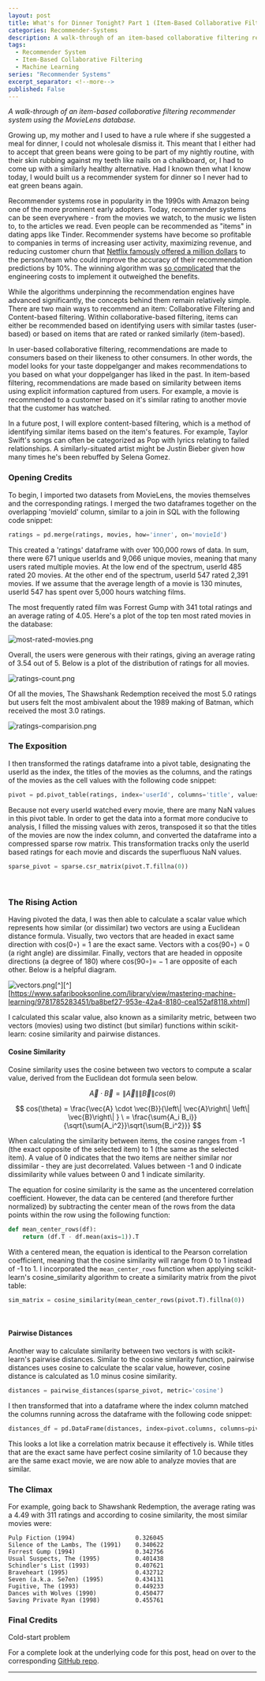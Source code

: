 ```yaml
---
layout: post
title: What's for Dinner Tonight? Part 1 (Item-Based Collaborative Filtering Recommender System)
categories: Recommender-Systems
description: A walk-through of an item-based collaborative filtering recommender system using the MovieLens database
tags:
  - Recommender System
  - Item-Based Collaborative Filtering
  - Machine Learning
series: "Recommender Systems"
excerpt_separator: <!--more-->
published: False
---
```

*A walk-through of an item-based collaborative filtering recommender system using the MovieLens database.*

<!--more-->

Growing up, my mother and I used to have a rule where if she suggested a meal for dinner, I could not wholesale dismiss it.  This meant that I either had to accept that green beans were going to be part of my nightly routine, with their skin rubbing against my teeth like nails on a chalkboard, or, I had to come up with a similarly healthy alternative.  Had I known then what I know today, I would built us a recommender system for dinner so I never had to eat green beans again.

Recommender systems rose in popularity in the 1990s with Amazon being one of the more prominent early adopters.  Today, recommender systems can be seen everywhere - from the movies we watch, to the music we listen to, to the articles we read.  Even people can be recommended as "items" in dating apps like Tinder.  Recommender systems have become so profitable to companies in terms of increasing user activity, maximizing revenue, and reducing customer churn that [Netflix famously offered a million dollars](https://www.netflixprize.com/) to the person/team who could improve the accuracy of their recommendation predictions by 10%.  The winning algorithm was [so complicated](https://www.wired.com/2012/04/netflix-prize-costs/) that the engineering costs to implement it outweighed the benefits.

While the algorithms underpinning the recommendation engines have advanced significantly, the concepts behind them remain relatively simple.  There are two main ways to recommend an item: Collaborative Filtering and Content-based filtering.  Within collaborative-based filtering, items can either be recommended based on identifying users with similar tastes (user-based) or based on items that are rated or ranked similarly (item-based).

In user-based collaborative filtering, recommendations are made to consumers based on their likeness to other consumers.  In other words, the model looks for your taste doppelganger and makes recommendations to you based on what your doppelganger has liked in the past.  In item-based filtering, recommendations are made based on similarity between items using explicit information captured from users.  For example, a movie is recommended to a customer based on it's similar rating to another movie that the customer has watched.

In a future post, I will explore content-based filtering, which is a method of identifying similar items based on the item's features.  For example, Taylor Swift's songs can often be categorized as Pop with lyrics relating to failed relationships.  A similarly-situated artist might be Justin Bieber given how many times he's been rebuffed by Selena Gomez.

### Opening Credits

To begin, I imported two datasets from MovieLens, the movies themselves and the corresponding ratings.  I merged the two dataframes together on the overlapping 'movieId' column, similar to a join in SQL with the following code snippet:

```python
ratings = pd.merge(ratings, movies, how='inner', on='movieId')
```

This created a 'ratings' dataframe with over 100,000 rows of data.  In sum, there were 671 unique userIds and 9,066 unique movies, meaning that many users rated multiple movies.  At the low end of the spectrum, userId 485 rated 20 movies.  At the other end of the spectrum, userId 547 rated 2,391 movies.  If we assume that the average length of a movie is 130 minutes, userId 547 has spent over 5,000 hours watching films.

The most frequently rated film was Forrest Gump with 341 total ratings and an average rating of 4.05.  Here's a plot of the top ten most rated movies in the database:

![most-rated-movies.png](/static/img/most-rated-movies.png)

Overall, the users were generous with their ratings, giving an average rating of 3.54 out of 5.  Below is a plot of the distribution of ratings for all movies.  

![ratings-count.png](/static/img/ratings-count.png)

Of all the movies, The Shawshank Redemption received the most 5.0 ratings but users felt the most ambivalent about the 1989 making of Batman, which received the most 3.0 ratings.

![ratings-comparision.png](/static/img/ratings-comparision.png)

### The Exposition

I then transformed the ratings dataframe into a pivot table, designating the userId as the index, the titles of the movies as the columns, and the ratings of the movies as the cell values with the following code snippet:

```python
pivot = pd.pivot_table(ratings, index='userId', columns='title', values='rating')
```

Because not every userId watched every movie, there are many NaN values in this pivot table.  In order to get the data into a format more conducive to analysis, I filled the missing values with zeros, transposed it so that the titles of the movies are now the index column, and converted the dataframe into a compressed sparse row matrix.  This transformation tracks only the userId based ratings for each movie and discards the superfluous NaN values.

```python
sparse_pivot = sparse.csr_matrix(pivot.T.fillna(0))
```

<br>

### The Rising Action

Having pivoted the data, I was then able to calculate a scalar value which represents how similar (or dissimilar) two vectors are using a Euclidean distance formula.  Visually, two vectors that are headed in exact same direction with cos(0∘) = 1 are the exact same.  Vectors with a cos(90∘) = 0 (a right angle) are dissimilar.  Finally, vectors that are headed in opposite directions (a degree of 180) where cos(90∘)= − 1 are opposite of each other.  Below is a helpful diagram.

![vectors.png](/static/img/vectors.png)[^][^][https://www.safaribooksonline.com/library/view/mastering-machine-learning/9781785283451/ba8bef27-953e-42a4-8180-cea152af8118.xhtml]

I calculated this scalar value, also known as a similarity metric, between two vectors (movies) using two distinct (but similar) functions within scikit-learn: cosine similarity and pairwise distances.

#### Cosine Similarity

Cosine similarity uses the cosine between two vectors to compute a scalar value, derived from the Euclidean dot formula seen below.

$$\vec{A} \cdot \vec{B} = \left\| \vec{A}\right\| \left\| \vec{B}\right\|cos(\theta)$$

$$
cos(\theta) = \frac{\vec{A} \cdot \vec{B}}{\left\| \vec{A}\right\| \left\| \vec{B}\right\| } \
= \frac{\sum{A_i B_i}}{\sqrt{\sum{A_i^2}}\sqrt{\sum{B_i^2}}}
$$

When calculating the similarity between items, the cosine ranges from -1 (the exact opposite of the selected item) to 1 (the same as the selected item).  A value of 0 indicates that the two items are neither similar nor dissimilar - they are just decorrelated.  Values between -1 and 0 indicate dissimilarity while values between 0 and 1 indicate similarity.  

The equation for cosine similarity is the same as the uncentered correlation coefficient.  However, the data can be centered (and therefore further normalized) by subtracting the center mean of the rows from the data points within the row using the following function:

```python
def mean_center_rows(df):
    return (df.T - df.mean(axis=1)).T
```

With a centered mean, the equation is identical to the Pearson correlation coefficient, meaning that the cosine similarity will range from 0 to 1 instead of -1 to 1.  I incorporated the `mean_center_rows` function when applying scikit-learn's cosine_similarity algorithm to create a similarity matrix from the pivot table:

```python
sim_matrix = cosine_similarity(mean_center_rows(pivot.T).fillna(0))
```

<br>

#### Pairwise Distances

Another way to calculate similarity between two vectors is with scikit-learn's pairwise distances.  Similar to the cosine similarity function, pairwise distances uses cosine to calculate the scalar value, however, cosine distance is calculated as 1.0 minus cosine similarity.

```python
distances = pairwise_distances(sparse_pivot, metric='cosine')
```

I then transformed that into a dataframe where the index column matched the columns running across the dataframe with the following code snippet:

```python
distances_df = pd.DataFrame(distances, index=pivot.columns, columns=pivot.columns)
```

This looks a lot like a correlation matrix because it effectively is.  While titles that are the exact same have perfect cosine similarity of 1.0 because they are the same exact movie, we are now able to analyze movies that are similar.

### The Climax

For example, going back to Shawshank Redemption, the average rating was a 4.49 with 311 ratings and according to cosine similarity, the most similar movies were:

```
Pulp Fiction (1994)                 0.326045
Silence of the Lambs, The (1991)    0.340622
Forrest Gump (1994)                 0.342756
Usual Suspects, The (1995)          0.401438
Schindler's List (1993)             0.407621
Braveheart (1995)                   0.432712
Seven (a.k.a. Se7en) (1995)         0.434131
Fugitive, The (1993)                0.449233
Dances with Wolves (1990)           0.450477
Saving Private Ryan (1998)          0.455761
```

### Final Credits

Cold-start problem

For a complete look at the underlying code for this post, head on over to the corresponding [GitHub repo](https://github.com/thedatasleuth/Recommender-System-Item-Based).

---

[^1]:[https://github.com/scikit-learn/scikit-learn/blob/master/sklearn/metrics/pairwise.py](https://github.com/scikit-learn/scikit-learn/blob/master/sklearn/metrics/pairwise.py)
[^2]: [https://www.safaribooksonline.com/library/view/mastering-machine-learning/9781785283451/ba8bef27-953e-42a4-8180-cea152af8118.xhtml](https://www.safaribooksonline.com/library/view/mastering-machine-learning/9781785283451/ba8bef27-953e-42a4-8180-cea152af8118.xhtml)

